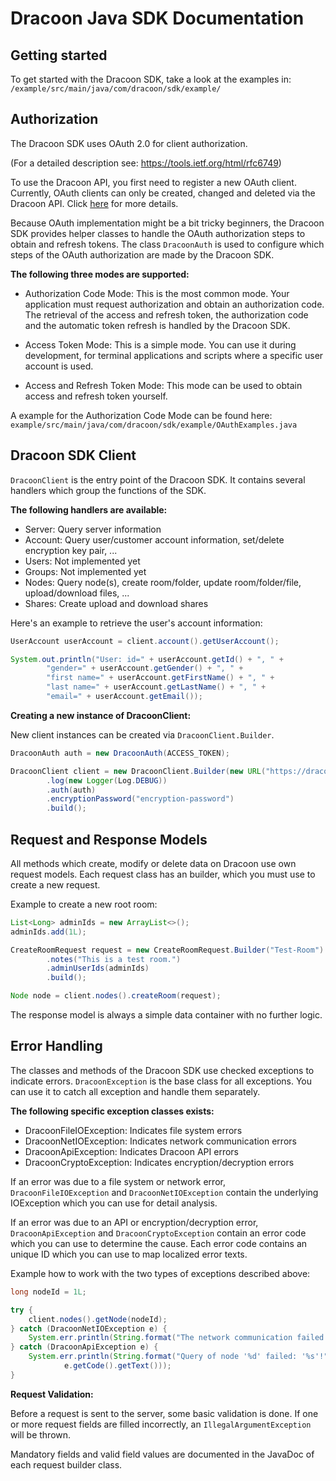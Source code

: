 # Dracoon Java SDK Documentation

## Getting started

To get started with the Dracoon SDK, take a look at the examples in:
`/example/src/main/java/com/dracoon/sdk/example/`

## Authorization

The Dracoon SDK uses OAuth 2.0 for client authorization.

(For a detailed description see: https://tools.ietf.org/html/rfc6749)

To use the Dracoon API, you first need to register a new OAuth client. Currently, OAuth clients
can only be created, changed and deleted via the Dracoon API. Click
[here](https://support.dracoon.com/hc/en-us/articles/115003832605-OAuth-2-0-Client-Registration) for
more details.

Because OAuth implementation might be a bit tricky beginners, the Dracoon SDK provides 
helper classes to handle the OAuth authorization steps to obtain and refresh tokens. The 
class `DracoonAuth` is used to configure which steps of the OAuth authorization are made by the
Dracoon SDK.

__The following three modes are supported:__

- Authorization Code Mode: This is the most common mode. Your application must request authorization
and obtain an authorization code. The retrieval of the access and refresh token, the authorization
code and the automatic token refresh is handled by the Dracoon SDK.

- Access Token Mode: This is a simple mode. You can use it during development, for terminal
applications and scripts where a specific user account is used.

- Access and Refresh Token Mode: This mode can be used to obtain access and refresh token yourself.

A example for the Authorization Code Mode can be found here:
`example/src/main/java/com/dracoon/sdk/example/OAuthExamples.java`

## Dracoon SDK Client

`DracoonClient` is the entry point of the Dracoon SDK. It contains several handlers which group the
functions of the SDK.

__The following handlers are available:__

- Server: Query server information
- Account: Query user/customer account information, set/delete encryption key pair, ...
- Users: Not implemented yet
- Groups: Not implemented yet
- Nodes: Query node(s), create room/folder, update room/folder/file, upload/download files, ...
- Shares: Create upload and download shares

Here's an example to retrieve the user's account information:

```java
UserAccount userAccount = client.account().getUserAccount();

System.out.println("User: id=" + userAccount.getId() + ", " +
        "gender=" + userAccount.getGender() + ", " +
        "first name=" + userAccount.getFirstName() + ", " +
        "last name=" + userAccount.getLastName() + ", " +
        "email=" + userAccount.getEmail());
```

__Creating a new instance of DracoonClient:__

New client instances can be created via `DracoonClient.Builder`.

```java
DracoonAuth auth = new DracoonAuth(ACCESS_TOKEN);

DracoonClient client = new DracoonClient.Builder(new URL("https://dracoon.team"))
        .log(new Logger(Log.DEBUG))
        .auth(auth)
        .encryptionPassword("encryption-password")
        .build();
```

## Request and Response Models

All methods which create, modify or delete data on Dracoon use own request models. Each request
class has an builder, which you must use to create a new request.

Example to create a new root room:

```java
List<Long> adminIds = new ArrayList<>();
adminIds.add(1L);

CreateRoomRequest request = new CreateRoomRequest.Builder("Test-Room")
        .notes("This is a test room.")
        .adminUserIds(adminIds)
        .build();

Node node = client.nodes().createRoom(request);
```

The response model is always a simple data container with no further logic.

## Error Handling

The classes and methods of the Dracoon SDK use checked exceptions to indicate errors.
`DracoonException` is the base class for all exceptions. You can use it to catch all exception and
handle them separately.

__The following specific exception classes exists:__

- DracoonFileIOException: Indicates file system errors
- DracoonNetIOException: Indicates network communication errors
- DracoonApiException: Indicates Dracoon API errors
- DracoonCryptoException: Indicates encryption/decryption errors

If an error was due to a file system or network error, `DracoonFileIOException` and
`DracoonNetIOException` contain the underlying IOException which you can use for detail analysis.

If an error was due to an API or encryption/decryption error, `DracoonApiException` and
`DracoonCryptoException` contain an error code which you can use to determine the cause. Each error
code contains an unique ID which you can use to map localized error texts.

Example how to work with the two types of exceptions described above:

```java
long nodeId = 1L;

try {
    client.nodes().getNode(nodeId);
} catch (DracoonNetIOException e) {
    System.err.println(String.format("The network communication failed. (%s)", e.getCause()));
} catch (DracoonApiException e) {
    System.err.println(String.format("Query of node '%d' failed: '%s'!", nodeId,
            e.getCode().getText()));
}
```

__Request Validation:__

Before a request is sent to the server, some basic validation is done. If one or more request fields
are filled incorrectly, an `IllegalArgumentException` will be thrown. 

Mandatory fields and valid field values are documented in the JavaDoc of each request builder class.


